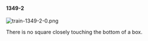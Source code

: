 #### 1349-2
![train-1349-2-0.png](https://github.com/lil-lab/nlvr/raw/master/nlvr/train/images/30/train-1349-2-0.png "train-1349-2-0.png")

There is no square closely touching the bottom of a box.
